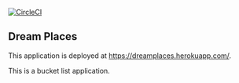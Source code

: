 [![CircleCI](https://circleci.com/gh/ashlynnpai/dream.svg?style=shield&circle-token)](https://circleci.com/gh/ashlynnpai/dream)

## Dream Places

This application is deployed at https://dreamplaces.herokuapp.com/.

This is a bucket list application.
